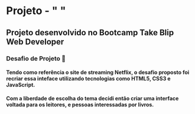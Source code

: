 # Projeto - " "
## Projeto desenvolvido no Bootcamp Take Blip Web Developer

### Desafio de Projeto 📄
#### Tendo como referência o site de streaming Netflix, o desafio proposto foi recriar essa inteface utilizando tecnologias como HTML5, CSS3 e JavaScript.
#### Com a liberdade de escolha do tema decidi então criar uma interface voltada para os leitores, e pessoas interessadas por livros.
